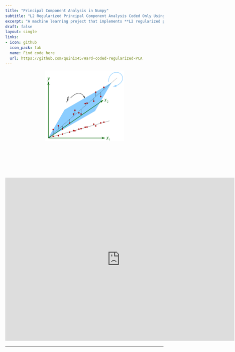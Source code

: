 ```yaml
---
title: "Principal Component Analysis in Numpy"
subtitle: "L2 Regularized Principal Component Analysis Coded Only Using Numpy"
excerpt: "A machine learning project that implements **L2 regularized principal component analysis (PCA)** in `python` by only using `numpy`. The PCA algorithm is then applied to Breast Cancer Wisconsin (BCW) data set to reduce the number of variables needed to give an accurate breast cancer diagnosis. "
draft: false
layout: single
links:
- icon: github
  icon_pack: fab
  name: Find code here
  url: https://github.com/quinix45/Hard-coded-regularized-PCA
---
```


<center> <img src="featured-hex.png"  width="50%" height="20%" style="padding-bottom:100px;"> </center>

 <embed src="https://raw.githack.com/quinix45/Hard-coded-regularized-PCA/main/Report-final-project.pdf" width="730" height="520" 
 type="application/pdf"> 

---


